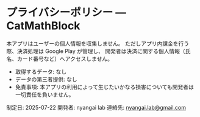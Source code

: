 # プライバシーポリシー — CatMathBlock

本アプリはユーザーの個人情報を収集しません。
ただしアプリ内課金を行う際、決済処理は Google Play が管理し、 開発者は決済に関する個人情報（氏名、カード番号など）へアクセスしません。

- 取得するデータ: なし
- データの第三者提供: なし
- 免責事項: 本アプリの利用によって生じたいかなる損害についても開発者は一切責任を負いません。

制定日: 2025-07-22
開発者: nyangai lab
連絡先: nyangai.lab@gmail.com
